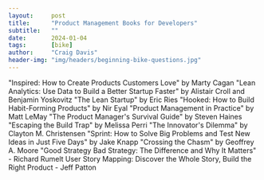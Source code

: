 ```yaml
---
layout:     post
title:      "Product Management Books for Developers"
subtitle:   ""
date:       2024-01-04
tags:       [bike]
author:     "Craig Davis"
header-img: "img/headers/beginning-bike-questions.jpg"
---
```


"Inspired: How to Create Products Customers Love" by Marty Cagan
"Lean Analytics: Use Data to Build a Better Startup Faster" by Alistair Croll and Benjamin Yoskovitz
"The Lean Startup" by Eric Ries
"Hooked: How to Build Habit-Forming Products" by Nir Eyal
"Product Management in Practice" by Matt LeMay
"The Product Manager's Survival Guide" by Steven Haines
"Escaping the Build Trap" by Melissa Perri
"The Innovator's Dilemma" by Clayton M. Christensen
"Sprint: How to Solve Big Problems and Test New Ideas in Just Five Days" by Jake Knapp
"Crossing the Chasm" by Geoffrey A. Moore
"Good Strategy Bad Strategy: The Difference and Why It Matters" - Richard Rumelt
User Story Mapping: Discover the Whole Story, Build the Right Product - Jeff Patton
